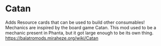 # Catan

Adds Resource cards that can be used to build other consumables! Mechanics are inspired by the board game Catan. This mod used to be a mechanic present in Phanta, but it got large enough to be its own thing.
https://balatromods.miraheze.org/wiki/Catan
